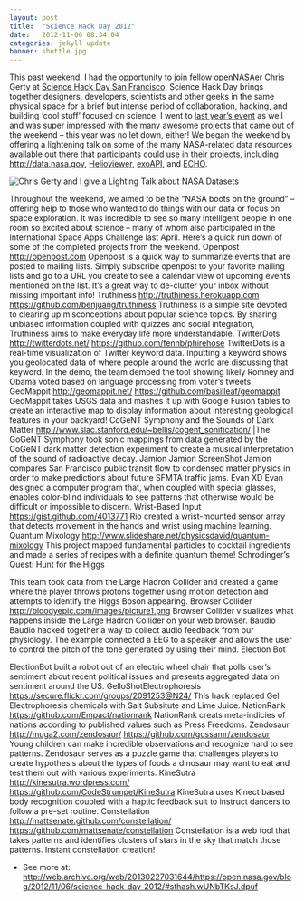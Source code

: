 ```yaml
---
layout: post
title:  "Science Hack Day 2012"
date:   2012-11-06 08:34:04
categories: jekyll update
banner: shuttle.jpg
---
```


This past weekend, I had the opportunity to join fellow openNASAer Chris Gerty at [Science Hack Day San Francisco](http://sf.sciencehackday.com/). Science Hack Day brings together designers, developers, scientists and other geeks in the same physical space for a brief but intense period of collaboration, hacking, and building ‘cool stuff’ focused on science. I went to [last year’s event](http://open.nasa.gov/blog/2011/11/13/science-hack-day-sf/) as well and was super impressed with the many awesome projects that came out of the weekend – this year was no let down, either!
We began the weekend by offering a lightening talk on some of the many NASA-related data resources available out there that participants could use in their projects, including http://data.nasa.gov, [Helioviewer](http://helioviewer.org/api/), [exoAPI](http://web.archive.org/web/20130227031644/http://exoapi.com/), and [ECHO](http://web.archive.org/web/20130227031644/http://api.echo.nasa.gov/echo/ws/v10/index.html).

![Chris Gerty and I give a Lighting Talk about NASA Datasets](/images/shd12lightingtalk.jpg "Chris Gerty and I give a Lighting Talk about NASA Datasets")

Throughout the weekend, we aimed to be the “NASA boots on the ground” – offering help to those who wanted to do things with our data or focus on space exploration. It was incredible to see so many intelligent people in one room so excited about science – many of whom also participated in the International Space Apps Challenge last April.
Here’s a quick run down of some of the completed projects from the weekend.
Openpost
http://openpost.com
Openpost is a quick way to summarize events that are posted to mailing lists. Simply subscribe openpost to your favorite mailing lists and go to a URL you create to see a calendar view of upcoming events mentioned on the list. It’s a great way to de-clutter your inbox without missing important info!
Truthiness
http://truthiness.herokuapp.com
https://github.com/benjuang/truthiness
Truthiness is a simple site devoted to clearing up misconceptions about popular science topics. By sharing unbiased information coupled with quizzes and social integration, Truthiness aims to make everyday life more understandable.
TwitterDots
http://twitterdots.net/
https://github.com/fennb/phirehose
TwitterDots is a real-time visualization of Twitter keyword data. Inputting a keyword shows you geolocated data of where people around the world are discussing that keyword. In the demo, the team demoed the tool showing likely Romney and Obama voted based on language processing from voter’s tweets.
GeoMappit
http://geomappit.net/
https://github.com/basilleaf/geomappit
GeoMappit takes USGS data and mashes it up with Google Fusion tables to create an interactive map to display information about interesting geological features in your backyard!
CoGeNT Symphony and the Sounds of Dark Matter
http://www.slac.stanford.edu/~bellis/cogent_sonification/
|The GoGeNT Symphony took sonic mappings from data generated by the CoGeNT dark matter detection experiment to create a musical interpretation of the sound of radioactive decay.
Jamion
Jamion ScreenShot
Jamion compares San Francisco public transit flow to condensed matter physics in order to make predictions about future SFMTA traffic jams.
Evan XD
Evan designed a computer program that, when coupled with special glasses, enables color-blind individuals to see patterns that otherwise would be difficult or impossible to discern.
Wrist-Based Input
https://gist.github.com/4013771
Rio created a wrist-mounted sensor array that detects movement in the hands and wrist using machine learning.
Quantum Mixology
http://www.slideshare.net/physicsdavid/quantum-mixology
This project mapped fundamental particles to cocktail ingredients and made a series of recipes with a definite quantum theme!
Schrodinger’s Quest: Hunt for the Higgs

This team took data from the Large Hadron Collider and created a game where the player throws protons together using motion detection and attempts to identify the Higgs Boson appearing.
Browser Collider
http://bloodyepic.com/images/picture1.png
Browser Collider visualizes what happens inside the Large Hadron Collider on your web browser.
Baudio
Baudio hacked together a way to collect audio feedback from our physiology. The example connected a EEG to a speaker and allows the user to control the pitch of the tone generated by using their mind.
Election Bot


ElectionBot built a robot out of an electric wheel chair that polls user’s sentiment about recent political issues and presents aggregated data on sentiment around the US.
GelloShotElectrophoresis
https://secure.flickr.com/groups/2091253@N24/
This hack replaced Gel Electrophoresis chemicals with Salt Subsitute and Lime Juice.
NationRank
https://github.com/Empact/nationrank
NationRank creats meta-indicies of nations according to published values such as Press Freedoms.
Zendosaur
http://muga2.com/zendosaur/
https://github.com/gossamr/zendosaur
Young children can make incredible observations and recognize hard to see patterns. Zendosaur serves as a puzzle game that challenges players to create hypothesis about the types of foods a dinosaur may want to eat and test them out with various experiments.
KineSutra
http://kinesutra.wordpress.com/
https://github.com/CodeStrumpet/KineSutra
KineSutra uses Kinect based body recognition coupled with a haptic feedback suit to instruct dancers to follow a pre-set routine.
Constellation
http://mattsenate.github.com/constellation/
https://github.com/mattsenate/constellation
Constellation is a web tool that takes patterns and identifies clusters of stars in the sky that match those patterns. Instant constellation creation!
- See more at: http://web.archive.org/web/20130227031644/https://open.nasa.gov/blog/2012/11/06/science-hack-day-2012/#sthash.wUNbTKsJ.dpuf